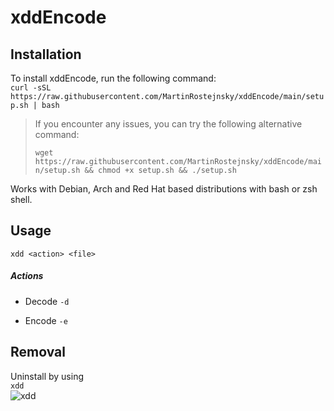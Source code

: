 # xddEncode 
## Installation
To install xddEncode, run the following command:\
`curl -sSL https://raw.githubusercontent.com/MartinRostejnsky/xddEncode/main/setup.sh | bash`

> If you encounter any issues, you can try the following alternative command:
>
> `wget https://raw.githubusercontent.com/MartinRostejnsky/xddEncode/main/setup.sh && chmod +x setup.sh && ./setup.sh`

Works with Debian, Arch and Red Hat based distributions with bash or zsh shell.

## Usage

`xdd <action> <file>`

##### Actions

- Decode `-d`  

- Encode `-e`  

## Removal

Uninstall by using \
`xdd`\
![xdd](https://media.discordapp.net/attachments/991399177420554310/1073253052611575828/Xdd.gif)
